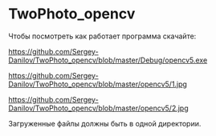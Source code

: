 # TwoPhoto_opencv
Чтобы посмотреть как работает программа скачайте: 

https://github.com/Sergey-Danilov/TwoPhoto_opencv/blob/master/Debug/opencv5.exe 

https://github.com/Sergey-Danilov/TwoPhoto_opencv/blob/master/opencv5/1.jpg 

https://github.com/Sergey-Danilov/TwoPhoto_opencv/blob/master/opencv5/2.jpg 

Загруженные файлы должны быть в одной директории.
